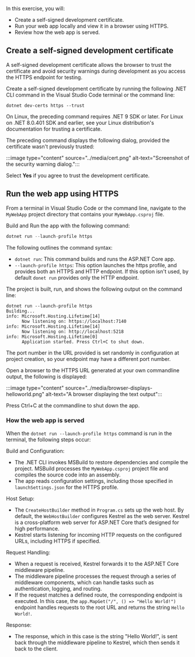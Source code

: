 In this exercise, you will:

* Create a self-signed development certificate.
* Run your web app locally and view it in a browser using HTTPS.
* Review how the web app is served.

## Create a self-signed development certificate

A self-signed development certificate allows the browser to trust the certificate and avoid security warnings during development as you access the HTTPS endpoint for testing. 

Create a self-signed development certificate by running the following .NET CLI command in the Visual Studio Code terminal or the command line:

  ```dotnetcli
  dotnet dev-certs https --trust
  ```

On Linux, the preceding command requires .NET 9 SDK or later. For Linux on .NET 8.0.401 SDK and earlier, see your Linux distribution's documentation for trusting a certificate.

The preceding command displays the following dialog, provided the certificate wasn't previously trusted:

 :::image type="content" source="../media/cert.png" alt-text="Screenshot of the security warning dialog.":::

Select **Yes** if you agree to trust the development certificate.

## Run the web app using HTTPS

From a terminal in Visual Studio Code or the command line, navigate to the `MyWebApp` project directory that contains your `MyWebApp.csproj` file.

Build and Run the app with the following command:

```csharp
dotnet run --launch-profile https
```

The following outlines the command syntax:

* `dotnet run`: This command builds and runs the ASP.NET Core app.
* `--launch-profile https`: This option launches the https profile, and provides both an HTTPS and HTTP endpoint. If this option isn't used, by default `donet run` provides only the HTTP endpoint.

The project is built, run, and shows the following output on the command line:

```output
dotnet run --launch-profile https
Building...
info: Microsoft.Hosting.Lifetime[14]
      Now listening on: https://localhost:7140
info: Microsoft.Hosting.Lifetime[14]
      Now listening on: http://localhost:5218
info: Microsoft.Hosting.Lifetime[0]
      Application started. Press Ctrl+C to shut down.
```

The port number in the URL provided is set randomly in configuration at project creation, so your endpoint may have a different port number.

Open a browser to the HTTPS URL generated at your own commandline output, the following is displayed:

 :::image type="content" source="../media/browser-displays-helloworld.png" alt-text="A browser displaying the text output":::

Press Ctrl+C at the commandline to shut down the app.

### How the web app is served

When the `dotnet run --launch-profile https` command is run in the terminal, the following steps occur:

Build and Configuration:
* The .NET CLI invokes MSBuild to restore dependencies and compile the project. MSBuild processes the `MyWebApp.csproj` project file and compiles the source code into an assembly.
* The app reads configuration settings, including those specified in `launchSettings.json` for the HTTPS profile.

Host Setup:
* The `CreateHostBuilder` method in `Program.cs` sets up the web host. By default, the `WebHostBuilder` configures Kestrel as the web server. Kestrel is a cross-platform web server for ASP.NET Core that’s designed for high performance.
* Kestrel starts listening for incoming HTTP requests on the configured URLs, including HTTPS if specified.

Request Handling:
* When a request is received, Kestrel forwards it to the ASP.NET Core middleware pipeline.
* The middleware pipeline processes the request through a series of middleware components, which can handle tasks such as authentication, logging, and routing.
* If the request matches a defined route, the corresponding endpoint is executed. In this case, the `app.MapGet("/", () => "Hello World!")` endpoint handles requests to the root URL and returns the string `Hello World!`.

Response:
* The response, which in this case is the string "Hello World!", is sent back through the middleware pipeline to Kestrel, which then sends it back to the client.
